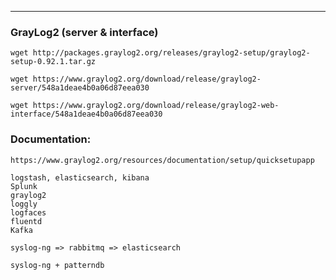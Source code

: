 ---
### GrayLog2 (server & interface)

	wget http://packages.graylog2.org/releases/graylog2-setup/graylog2-setup-0.92.1.tar.gz

	wget https://www.graylog2.org/download/release/graylog2-server/548a1deae4b0a06d87eea030

	wget https://www.graylog2.org/download/release/graylog2-web-interface/548a1deae4b0a06d87eea030
	

### Documentation:

	https://www.graylog2.org/resources/documentation/setup/quicksetupapp
	
	logstash, elasticsearch, kibana
	Splunk
	graylog2 
	loggly
	logfaces
	fluentd 
	Kafka 
	
	syslog-ng => rabbitmq => elasticsearch
	
	syslog-ng + patterndb 